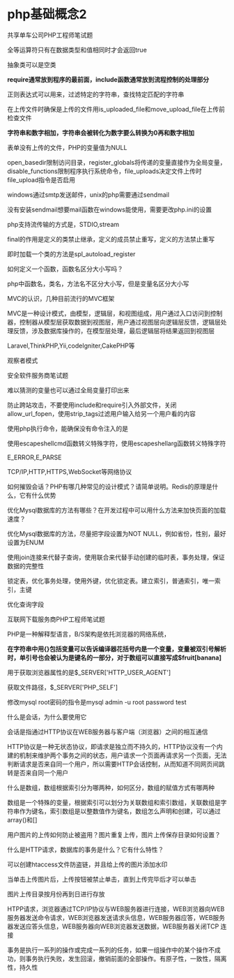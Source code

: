 # php基础概念2
共享单车公司PHP工程师笔试题

全等运算符只有在数据类型和值相同时才会返回true

抽象类可以是空类

**require通常放到程序的最前面，include函数通常放到流程控制的处理部分**

正则表达式可以用来，过滤特定的字符串，查找特定匹配的字符串

在上传文件时确保是上传的文件用is_uploaded_file和move_upload_file在上传前检查文件

**字符串和数字相加，字符串会被转化为数字要么转换为0再和数字相加**

表单没有上传的文件，PHP的变量值为NULL

open_basedir限制访问目录，register_globals将传递的变量直接作为全局变量，disable_functions限制程序执行系统命令，file_uploads决定文件上传时file_upload指令是否启用

windows通过smtp发送邮件，unix的php需要通过sendmail

没有安装sendmail想要mail函数在windows能使用，需要更改php.ini的设置

php支持流传输的方式是，STDIO,stream

final的作用是定义的类禁止继承，定义的成员禁止重写，定义的方法禁止重写

即时加载一个类的方法是spl_autoload_register


如何定义一个函数，函数名区分大小写吗？

php中函数名，类名，方法名不区分大小写，但是变量名区分大小写

MVC的认识，几种目前流行的MVC框架

MVC是一种设计模式，由模型，逻辑层，和视图组成，用户通过入口访问到控制器，控制器从模型层获取数据到视图层，用户通过视图层向逻辑层反馈，逻辑层处理反馈，涉及数据库操作的，在模型层处理，最后逻辑层将结果返回到视图层

Laravel,ThinkPHP,Yii,codeIgniter,CakePHP等

观察者模式

安全软件服务商笔试题

难以猜测的变量也可以通过全局变量打印出来

防止跨站攻击，不要使用include和require引入外部文件，关闭allow_url_fopen，使用strip_tags过滤用户输入给另一个用户看的内容

使用php执行命令，能确保没有命令注入的是

使用escapeshellcmd函数转义特殊字符，使用escapeshellarg函数转义特殊字符

E_ERROR,E_PARSE 

TCP/IP,HTTP,HTTPS,WebSocket等网络协议

如何摧毁会话？PHP有哪几种常见的设计模式？请简单说明。Redis的原理是什么，它有什么优势

优化Mysql数据库的方法有哪些？在开发过程中可以用什么方法来加快页面的加载速度？

优化Mysql数据库的方法，尽量把字段设置为NOT NULL，例如省份，性别，最好设置为ENUM

使用join连接来代替子查询，使用联合来代替手动创建的临时表，事务处理，保证数据的完整性

锁定表，优化事务处理，使用外键，优化锁定表。建立索引，普通索引，唯一索引，主键

优化查询字段

互联网下载服务商PHP工程师笔试题

PHP是一种解释型语言，B/S架构是依托浏览器的网络系统，

**在字符串中用{}包括变量可以告诉编译器花括号内是一个变量，变量被双引号解析时，单引号也会被认为是键名的一部分，对于数组可以直接写成$fruit[banana]**

用于获取浏览器属性的是$_SERVER['HTTP_USER_AGENT']

获取文件路径，$_SERVER['PHP_SELF']

修改mysql root密码的指令是mysql admin -u root password test

什么是会话，为什么要使用它

会话是指通过HTTP协议在WEB服务器与客户端（浏览器）之间的相互通信

HTTP协议是一种无状态协议，即请求是独立而不持久的，HTTP协议没有一个内建的机制来维护两个事务之间的状态，用户请求一个页面再请求另一个页面，无法判断请求是否来自同一个用户，所以需要HTTP会话控制，从而知道不同网页间跳转是否来自同一个用户

什么是数组，数组根据索引分为哪两种，如何区分，数组的赋值方式有哪两种

数组是一个特殊的变量，根据索引可以划分为关联数组和索引数组，关联数组是字符串作为键名，索引数组是以整数值作为键名，数组怎么声明和创建，可以通过array()和[]

用户图片的上传如何防止被盗用？图片重复上传，图片上传保存目录如何设置？

什么是HTTP请求，数据库的事务是什么？它有什么特性？

可以创建htaccess文件防盗链，并且给上传的图片添加水印

当单击上传图片后，上传按钮被禁止单击，直到上传完毕后才可以单击

图片上传目录按月份再到日进行存放

HTPP请求，浏览器通过TCP/IP协议与WEB服务器进行连接，WEB浏览器向WEB服务器发送命令请求，WEB浏览器发送请求头信息，WEB服务器应答，WEB服务器发送应答头信息，WEB服务器向WEB浏览器发送数据，WEB服务器关闭TCP
连接

事务是执行一系列的操作或完成一系列的任务，如果一组操作中的某个操作不成功，则事务执行失败，发生回滚，撤销前面的全部操作。有原子性，一致性，隔离性，持久性










